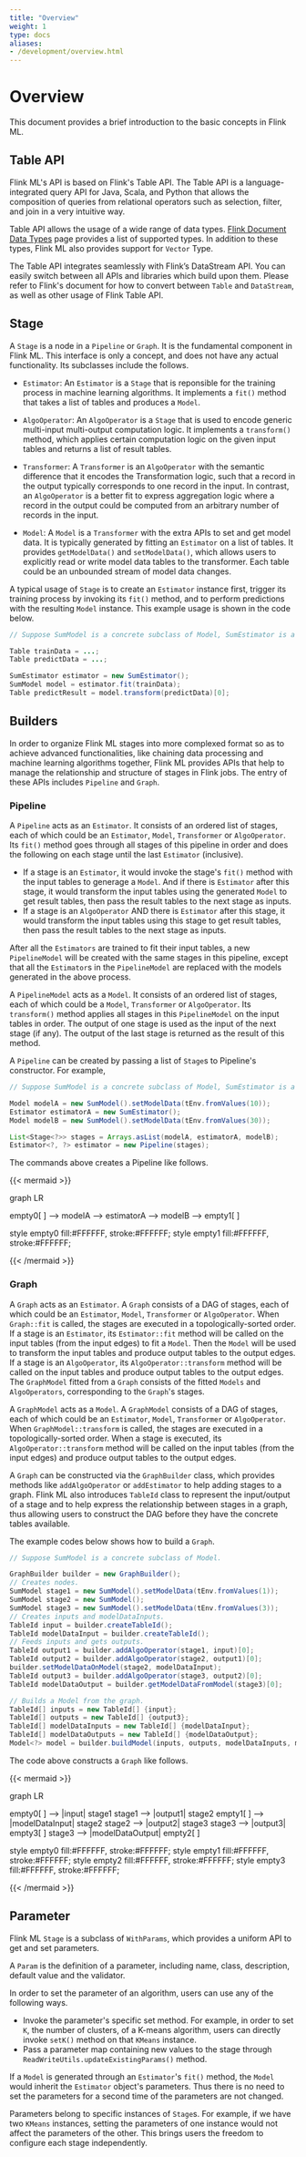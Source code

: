 ```yaml
---
title: "Overview"
weight: 1
type: docs
aliases:
- /development/overview.html
---
```

<!--
Licensed to the Apache Software Foundation (ASF) under one
or more contributor license agreements.  See the NOTICE file
distributed with this work for additional information
regarding copyright ownership.  The ASF licenses this file
to you under the Apache License, Version 2.0 (the
"License"); you may not use this file except in compliance
with the License.  You may obtain a copy of the License at

  http://www.apache.org/licenses/LICENSE-2.0

Unless required by applicable law or agreed to in writing,
software distributed under the License is distributed on an
"AS IS" BASIS, WITHOUT WARRANTIES OR CONDITIONS OF ANY
KIND, either express or implied.  See the License for the
specific language governing permissions and limitations
under the License.
-->

# Overview

This document provides a brief introduction to the basic concepts in Flink ML. 

## Table API

Flink ML's API is based on Flink's Table API. The Table API is a
language-integrated query API for Java, Scala, and Python that allows the
composition of queries from relational operators such as selection, filter, and
join in a very intuitive way.

Table API allows the usage of a wide range of data types. [Flink Document Data
Types](https://nightlies.apache.org/flink/flink-docs-release-1.14/docs/dev/table/types/)
page provides a list of supported types. In addition to these types, Flink ML
also provides support for `Vector` Type.

The Table API integrates seamlessly with Flink’s DataStream API. You can easily
switch between all APIs and libraries which build upon them. Please refer to
Flink's document for how to convert between `Table` and `DataStream`, as well as
other usage of Flink Table API.

## Stage

A `Stage` is a node in a `Pipeline` or `Graph`. It is the fundamental component
in Flink ML. This interface is only a concept, and does not have any actual
functionality. Its subclasses include the follows.

- `Estimator`: An `Estimator` is a `Stage` that is reponsible for the training
  process in machine learning algorithms. It implements a `fit()` method that
  takes a list of tables and produces a `Model`.

- `AlgoOperator`: An `AlgoOperator` is a `Stage` that is used to encode generic
  multi-input multi-output computation logic. It implements a `transform()`
  method, which applies certain computation logic on the given input tables and
  returns a list of result tables.

- `Transformer`: A `Transformer` is an `AlgoOperator` with the semantic
  difference that it encodes the Transformation logic, such that a record in the
  output typically corresponds to one record in the input. In contrast, an
  `AlgoOperator` is a better fit to express aggregation logic where a record in
  the output could be computed from an arbitrary number of records in the input.

- `Model`: A `Model` is a `Transformer` with the extra APIs to set and get model
  data. It is typically generated by fitting an `Estimator` on a list of tables.
  It provides `getModelData()` and `setModelData()`, which allows users to
  explicitly read or write model data tables to the transformer. Each table
  could be an unbounded stream of model data changes.

A typical usage of `Stage` is to create an `Estimator` instance first, trigger
its training process by invoking its `fit()` method, and to perform predictions
with the resulting `Model` instance. This example usage is shown in the code
below.

```java
// Suppose SumModel is a concrete subclass of Model, SumEstimator is a concrete subclass of Estimator.

Table trainData = ...;
Table predictData = ...;

SumEstimator estimator = new SumEstimator();
SumModel model = estimator.fit(trainData);
Table predictResult = model.transform(predictData)[0];
```

## Builders

In order to organize Flink ML stages into more complexed format so as to achieve
advanced functionalities, like chaining data processing and machine learning
algorithms together, Flink ML provides APIs that help to manage the relationship
and structure of stages in Flink jobs. The entry of these APIs includes
`Pipeline` and `Graph`.

### Pipeline

A `Pipeline` acts as an `Estimator`. It consists of an ordered list of stages,
each of which could be an `Estimator`, `Model`, `Transformer` or `AlgoOperator`.
Its `fit()` method goes through all stages of this pipeline in order and does
the following on each stage until the last `Estimator` (inclusive).

- If a stage is an `Estimator`, it would invoke the stage's `fit()` method with
  the input tables to generage a `Model`. And if there is `Estimator` after this
  stage, it would transform the input tables using the generated `Model` to get
  result tables, then pass the result tables to the next stage as inputs.
- If a stage is an `AlgoOperator` AND there is `Estimator` after this stage, it
  would transform the input tables using this stage to get result tables, then
  pass the result tables to the next stage as inputs.

After all the `Estimators` are trained to fit their input tables, a new
`PipelineModel` will be created with the same stages in this pipeline, except
that all the `Estimator`s in the `PipelineModel` are replaced with the models
generated in the above process.

A `PipelineModel` acts as a `Model`. It consists of an ordered list of stages,
each of which could be a `Model`, `Transformer` or `AlgoOperator`. Its
`transform()` method applies all stages in this `PipelineModel` on the input
tables in order. The output of one stage is used as the input of the next stage
(if any). The output of the last stage is returned as the result of this method.

A `Pipeline` can be created by passing a list of `Stage`s to Pipeline's
constructor. For example,

```java
// Suppose SumModel is a concrete subclass of Model, SumEstimator is a concrete subclass of Estimator.

Model modelA = new SumModel().setModelData(tEnv.fromValues(10));
Estimator estimatorA = new SumEstimator();
Model modelB = new SumModel().setModelData(tEnv.fromValues(30));

List<Stage<?>> stages = Arrays.asList(modelA, estimatorA, modelB);
Estimator<?, ?> estimator = new Pipeline(stages);
```

The commands above creates a Pipeline like follows.

{{< mermaid >}}

graph LR

empty0[ ] --> modelA --> estimatorA --> modelB --> empty1[ ]

style empty0 fill:#FFFFFF, stroke:#FFFFFF;
style empty1 fill:#FFFFFF, stroke:#FFFFFF;

{{< /mermaid >}}

### Graph

A `Graph` acts as an `Estimator`. A `Graph` consists of a DAG of stages, each of
which could be an `Estimator`, `Model`, `Transformer` or `AlgoOperator`. When
`Graph::fit` is called, the stages are executed in a topologically-sorted order.
If a stage is an `Estimator`, its `Estimator::fit` method will be called on the
input tables (from the input edges) to fit a `Model`. Then the `Model` will be
used to transform the input tables and produce output tables to the output
edges. If a stage is an `AlgoOperator`, its `AlgoOperator::transform` method
will be called on the input tables and produce output tables to the output
edges. The `GraphModel` fitted from a `Graph` consists of the fitted `Models`
and `AlgoOperators`, corresponding to the `Graph`'s stages.

A `GraphModel` acts as a `Model`. A `GraphModel` consists of a DAG of stages,
each of which could be an `Estimator`, `Model`, `Transformer` or `AlgoOperator`.
When `GraphModel::transform` is called, the stages are executed in a
topologically-sorted order. When a stage is executed, its
`AlgoOperator::transform` method will be called on the input tables (from the
input edges) and produce output tables to the output edges.

A `Graph` can be constructed via the `GraphBuilder` class, which provides
methods like `addAlgoOperator` or `addEstimator` to help adding stages to a
graph. Flink ML also introduces `TableId` class to represent the input/output of
a stage and to help express the relationship between stages in a graph, thus
allowing users to construct the DAG before they have the concrete tables
available.

The example codes below shows how to build a `Graph`.

```java
// Suppose SumModel is a concrete subclass of Model.

GraphBuilder builder = new GraphBuilder();
// Creates nodes.
SumModel stage1 = new SumModel().setModelData(tEnv.fromValues(1));
SumModel stage2 = new SumModel();
SumModel stage3 = new SumModel().setModelData(tEnv.fromValues(3));
// Creates inputs and modelDataInputs.
TableId input = builder.createTableId();
TableId modelDataInput = builder.createTableId();
// Feeds inputs and gets outputs.
TableId output1 = builder.addAlgoOperator(stage1, input)[0];
TableId output2 = builder.addAlgoOperator(stage2, output1)[0];
builder.setModelDataOnModel(stage2, modelDataInput);
TableId output3 = builder.addAlgoOperator(stage3, output2)[0];
TableId modelDataOutput = builder.getModelDataFromModel(stage3)[0];

// Builds a Model from the graph.
TableId[] inputs = new TableId[] {input};
TableId[] outputs = new TableId[] {output3};
TableId[] modelDataInputs = new TableId[] {modelDataInput};
TableId[] modelDataOutputs = new TableId[] {modelDataOutput};
Model<?> model = builder.buildModel(inputs, outputs, modelDataInputs, modelDataOutputs);
```

The code above constructs a `Graph` like follows.

{{< mermaid >}}

graph LR

empty0[ ] --> |input| stage1
stage1 --> |output1| stage2
empty1[ ] --> |modelDataInput| stage2
stage2 --> |output2| stage3
stage3 --> |output3| empty3[ ]
stage3 --> |modelDataOutput| empty2[ ]

style empty0 fill:#FFFFFF, stroke:#FFFFFF;
style empty1 fill:#FFFFFF, stroke:#FFFFFF;
style empty2 fill:#FFFFFF, stroke:#FFFFFF;
style empty3 fill:#FFFFFF, stroke:#FFFFFF;

{{< /mermaid >}}

## Parameter

Flink ML `Stage` is a subclass of `WithParams`, which provides a uniform API to
get and set parameters.

A `Param` is the definition of a parameter, including name, class, description,
default value and the validator.

In order to set the parameter of an algorithm, users can use any of the
following ways.

- Invoke the parameter's specific set method. For example, in order to set `K`,
  the number of clusters, of a K-means algorithm, users can directly invoke
  `setK()` method on that `KMeans` instance.
- Pass a parameter map containing new values to the stage through
  `ReadWriteUtils.updateExistingParams()` method.

If a `Model` is generated through an `Estimator`'s `fit()` method, the `Model`
would inherit the `Estimator` object's parameters. Thus there is no need to set
the parameters for a second time of the parameters are not changed.

Parameters belong to specific instances of `Stage`s. For example, if we have two
`KMeans` instances, setting the parameters of one instance would not affect the
parameters of the other. This brings users the freedom to configure each stage
independently.

